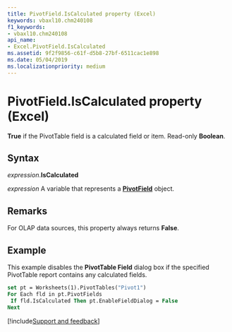 ```yaml
---
title: PivotField.IsCalculated property (Excel)
keywords: vbaxl10.chm240108
f1_keywords:
- vbaxl10.chm240108
api_name:
- Excel.PivotField.IsCalculated
ms.assetid: 9f2f9856-c61f-d5b8-27bf-6511cac1e898
ms.date: 05/04/2019
ms.localizationpriority: medium
---
```



# PivotField.IsCalculated property (Excel)

**True** if the PivotTable field is a calculated field or item. Read-only **Boolean**.


## Syntax

_expression_.**IsCalculated**

_expression_ A variable that represents a **[PivotField](Excel.PivotField.md)** object.


## Remarks

For OLAP data sources, this property always returns **False**.


## Example

This example disables the **PivotTable Field** dialog box if the specified PivotTable report contains any calculated fields.

```vb
set pt = Worksheets(1).PivotTables("Pivot1") 
For Each fld in pt.PivotFields 
 If fld.IsCalculated Then pt.EnableFieldDialog = False 
Next
```



[!include[Support and feedback](~/includes/feedback-boilerplate.md)]